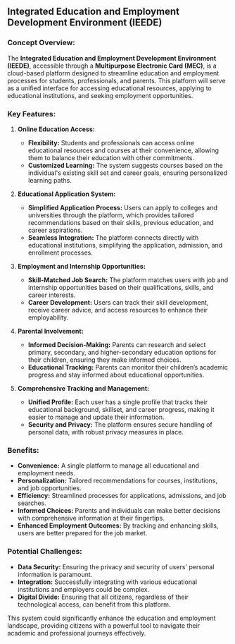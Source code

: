 ## **Integrated Education and Employment Development Environment (IEEDE)**

### **Concept Overview:**
The **Integrated Education and Employment Development Environment (IEEDE)**, accessible through a **Multipurpose Electronic Card (MEC)**, is a cloud-based platform designed to streamline education and employment processes for students, professionals, and parents. This platform will serve as a unified interface for accessing educational resources, applying to educational institutions, and seeking employment opportunities.

### **Key Features:**

1. **Online Education Access:**
   - **Flexibility:** Students and professionals can access online educational resources and courses at their convenience, allowing them to balance their education with other commitments.
   - **Customized Learning:** The system suggests courses based on the individual's existing skill set and career goals, ensuring personalized learning paths.

2. **Educational Application System:**
   - **Simplified Application Process:** Users can apply to colleges and universities through the platform, which provides tailored recommendations based on their skills, previous education, and career aspirations.
   - **Seamless Integration:** The platform connects directly with educational institutions, simplifying the application, admission, and enrollment processes.

3. **Employment and Internship Opportunities:**
   - **Skill-Matched Job Search:** The platform matches users with job and internship opportunities based on their qualifications, skills, and career interests.
   - **Career Development:** Users can track their skill development, receive career advice, and access resources to enhance their employability.

4. **Parental Involvement:**
   - **Informed Decision-Making:** Parents can research and select primary, secondary, and higher-secondary education options for their children, ensuring they make informed choices.
   - **Educational Tracking:** Parents can monitor their children’s academic progress and stay informed about educational opportunities.

5. **Comprehensive Tracking and Management:**
   - **Unified Profile:** Each user has a single profile that tracks their educational background, skillset, and career progress, making it easier to manage and update their information.
   - **Security and Privacy:** The platform ensures secure handling of personal data, with robust privacy measures in place.

### **Benefits:**
- **Convenience:** A single platform to manage all educational and employment needs.
- **Personalization:** Tailored recommendations for courses, institutions, and job opportunities.
- **Efficiency:** Streamlined processes for applications, admissions, and job searches.
- **Informed Choices:** Parents and individuals can make better decisions with comprehensive information at their fingertips.
- **Enhanced Employment Outcomes:** By tracking and enhancing skills, users are better prepared for the job market.

### **Potential Challenges:**
- **Data Security:** Ensuring the privacy and security of users' personal information is paramount.
- **Integration:** Successfully integrating with various educational institutions and employers could be complex.
- **Digital Divide:** Ensuring that all citizens, regardless of their technological access, can benefit from this platform.

This system could significantly enhance the education and employment landscape, providing citizens with a powerful tool to navigate their academic and professional journeys effectively.
